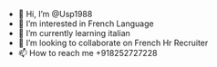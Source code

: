 - 👋 Hi, I’m @Usp1988
- 👀 I’m interested in French Language
- 🌱 I’m currently learning italian
- 💞️ I’m looking to collaborate on French Hr Recruiter
- 📫 How to reach me +918252727228

<!---
Usp1988/Usp1988 is a ✨ special ✨ repository because its `README.md` (this file) appears on your GitHub profile.
You can click the Preview link to take a look at your changes.
--->
